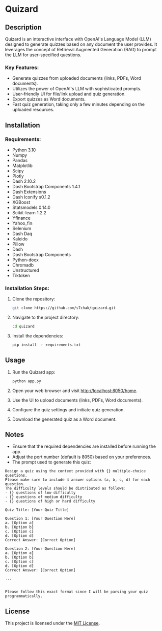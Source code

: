 # Quizard

## Description

Quizard is an interactive interface with OpenAI's Language Model (LLM) designed to generate quizzes based on any document the user provides. It leverages the concept of Retrieval Augmented Generation (RAG) to prompt the LLM for user-specified questions.

### Key Features:

- Generate quizzes from uploaded documents (links, PDFs, Word documents).
- Utilizes the power of OpenAI's LLM with sophisticated prompts.
- User-friendly UI for file/link upload and quiz generation.
- Export quizzes as Word documents.
- Fast quiz generation, taking only a few minutes depending on the uploaded resources.

## Installation

### Requirements:

- Python 3.10
- Numpy
- Pandas
- Matplotlib
- Scipy
- Plotly
- Dash 2.10.2
- Dash Bootstrap Components 1.4.1
- Dash Extensions
- Dash Iconify s0.1.2
- XGBoost
- Statsmodels 0.14.0
- Scikit-learn 1.2.2
- Yfinance
- Yahoo_fin
- Selenium
- Dash Daq
- Kaleido
- Pillow
- Dash
- Dash Bootstrap Components
- Python-docx
- Chromadb
- Unstructured
- Tiktoken

### Installation Steps:

1. Clone the repository:

   ```bash
   git clone https://github.com/s7chak/quizard.git
   ```

2. Navigate to the project directory:

   ```bash
   cd quizard
   ```

3. Install the dependencies:

   ```bash
   pip install -r requirements.txt
   ```

## Usage

1. Run the Quizard app:

   ```bash
   python app.py
   ```

2. Open your web browser and visit [http://localhost:8050/home](http://localhost:8050).

3. Use the UI to upload documents (links, PDFs, Word documents).

4. Configure the quiz settings and initiate quiz generation.

5. Download the generated quiz as a Word document.

## Notes

- Ensure that the required dependencies are installed before running the app.
- Adjust the port number (default is 8050) based on your preferences.
- The prompt used to generate this quiz:

```
Design a quiz using the context provided with {} multiple-choice questions. 
Please make sure to include 4 answer options (a, b, c, d) for each question. 
The difficulty levels should be distributed as follows:
- {} questions of low difficulty
- {} questions of medium difficulty
- {} questions of high or hard difficulty

Quiz Title: [Your Quiz Title]

Question 1: [Your Question Here]
a. [Option a]
b. [Option b]
c. [Option c]
d. [Option d]
Correct Answer: [Correct Option]

Question 2: [Your Question Here]
a. [Option a]
b. [Option b]
c. [Option c]
d. [Option d]
Correct Answer: [Correct Option]

...


Please follow this exact format since I will be parsing your quiz programmatically.

```





## License

This project is licensed under the [MIT License](LICENSE).
